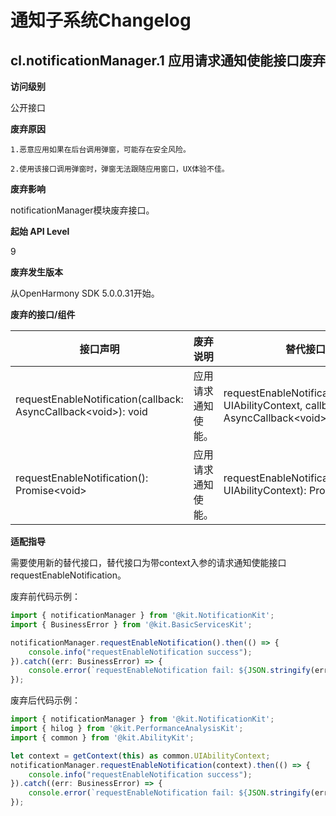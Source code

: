 # 通知子系统Changelog

## cl.notificationManager.1 应用请求通知使能接口废弃

**访问级别**

公开接口

**废弃原因**

    1.恶意应用如果在后台调用弹窗，可能存在安全风险。

    2.使用该接口调用弹窗时，弹窗无法跟随应用窗口，UX体验不佳。

**废弃影响**

notificationManager模块废弃接口。

**起始 API Level**

9

**废弃发生版本**

从OpenHarmony SDK 5.0.0.31开始。

**废弃的接口/组件**

|接口声明|废弃说明|替代接口|
|-------|--------|-------|
|requestEnableNotification(callback: AsyncCallback\<void\>): void|应用请求通知使能。|requestEnableNotification(context: UIAbilityContext, callback: AsyncCallback\<void\>): void|
|requestEnableNotification(): Promise\<void\>|应用请求通知使能。|requestEnableNotification(context: UIAbilityContext): Promise\<void\>|


**适配指导**

需要使用新的替代接口，替代接口为带context入参的请求通知使能接口requestEnableNotification。

废弃前代码示例：

```ts
import { notificationManager } from '@kit.NotificationKit';
import { BusinessError } from '@kit.BasicServicesKit';

notificationManager.requestEnableNotification().then(() => {
    console.info("requestEnableNotification success");
}).catch((err: BusinessError) => {
    console.error(`requestEnableNotification fail: ${JSON.stringify(err)}`);
});
```
废弃后代码示例：

```ts
import { notificationManager } from '@kit.NotificationKit';
import { hilog } from '@kit.PerformanceAnalysisKit';
import { common } from '@kit.AbilityKit';

let context = getContext(this) as common.UIAbilityContext;
notificationManager.requestEnableNotification(context).then(() => {
    console.info("requestEnableNotification success");
}).catch((err: BusinessError) => {
    console.error(`requestEnableNotification fail: ${JSON.stringify(err)}`);
});
```
